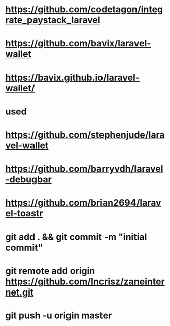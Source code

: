# https://github.com/codetagon/integrate_paystack_laravel

# https://github.com/bavix/laravel-wallet
# https://bavix.github.io/laravel-wallet/

# used
# https://github.com/stephenjude/laravel-wallet

# https://github.com/barryvdh/laravel-debugbar

# https://github.com/brian2694/laravel-toastr




# git add . && git commit -m "initial commit"
# git remote add origin https://github.com/Incrisz/zaneinternet.git
# git push -u origin master